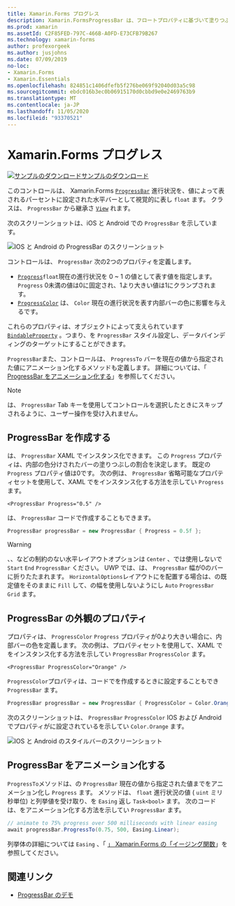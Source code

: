 ```yaml
---
title: Xamarin.Forms プログレス
description: Xamarin.FormsProgressBar は、フロートプロパティに基づいて塗りつぶされる水平バーとして進行状況を視覚的に表すコントロールです。
ms.prod: xamarin
ms.assetId: C2F85FED-797C-466B-A0FD-E73CFB79B267
ms.technology: xamarin-forms
author: profexorgeek
ms.author: jusjohns
ms.date: 07/09/2019
no-loc:
- Xamarin.Forms
- Xamarin.Essentials
ms.openlocfilehash: 824851c1406dfefb5f276be069f92040d03a5c98
ms.sourcegitcommit: ebdc016b3ec0b06915170d0cbbd9e0e2469763b9
ms.translationtype: MT
ms.contentlocale: ja-JP
ms.lasthandoff: 11/05/2020
ms.locfileid: "93370521"
---
```

# <a name="xamarinforms-progressbar"></a>Xamarin.Forms プログレス
[![サンプルのダウンロード](~/media/shared/download.png)サンプルのダウンロード](/samples/xamarin/xamarin-forms-samples/userinterface-progressbardemos/)

このコントロールは、 Xamarin.Forms [`ProgressBar`](xref:Xamarin.Forms.ProgressBar) 進行状況を、値によって表されるパーセントに設定された水平バーとして視覚的に表し `float` ます。 クラスは、 `ProgressBar` から継承さ [`View`](xref:Xamarin.Forms.View) れます。

次のスクリーンショットは、iOS と Android での `ProgressBar` を示しています。

![IOS と Android の ProgressBar のスクリーンショット](progressbar-images/progressbars-default.png "IOS と Android の ProgressBar")

コントロールは、 `ProgressBar` 次の2つのプロパティを定義します。

* [`Progress`](xref:Xamarin.Forms.ProgressBar.Progress)`float`現在の進行状況を 0 ~ 1 の値として表す値を指定します。 `Progress` 0未満の値は0に固定され、1より大きい値は1にクランプされます。
* [`ProgressColor`](xref:Xamarin.Forms.ProgressBar.ProgressColor) は、 `Color` 現在の進行状況を表す内部バーの色に影響を与えるです。

これらのプロパティは、オブジェクトによって支えられています [`BindableProperty`](xref:Xamarin.Forms.BindableProperty) 。つまり、を `ProgressBar` スタイル設定し、データバインディングのターゲットにすることができます。

`ProgressBar`また、コントロールは、 `ProgressTo` バーを現在の値から指定された値にアニメーション化するメソッドも定義します。 詳細については、「 [ProgressBar をアニメーション化する](#animate-a-progressbar)」を参照してください。

> [!NOTE]
> は、 `ProgressBar` Tab キーを使用してコントロールを選択したときにスキップされるように、ユーザー操作を受け入れません。

## <a name="create-a-progressbar"></a>ProgressBar を作成する

は、 `ProgressBar` XAML でインスタンス化できます。 この `Progress` プロパティは、内部の色分けされたバーの塗りつぶしの割合を決定します。 既定の `Progress` プロパティ値は0です。 次の例は、 `ProgressBar` 省略可能なプロパティセットを使用して、XAML でをインスタンス化する方法を示してい `Progress` ます。

```xaml
<ProgressBar Progress="0.5" />
```

は、 `ProgressBar` コードで作成することもできます。

```csharp
ProgressBar progressBar = new ProgressBar { Progress = 0.5f };
```

> [!WARNING]
> 、、などの制約のない水平レイアウトオプションは `Center` 、では使用しないで `Start` `End` `ProgressBar` ください。 UWP では、は、 `ProgressBar` 幅が0のバーに折りたたまれます。 `HorizontalOptions`レイアウトにを配置する場合は、の既定値をそのままに `Fill` して、の幅を使用しないようにし `Auto` `ProgressBar` `Grid` ます。

## <a name="progressbar-appearance-properties"></a>ProgressBar の外観のプロパティ

プロパティは、 `ProgressColor` `Progress` プロパティが0より大きい場合に、内部バーの色を定義します。 次の例は、プロパティセットを使用して、XAML でをインスタンス化する方法を示してい `ProgressBar` `ProgressColor` ます。

```xaml
<ProgressBar ProgressColor="Orange" />
```

`ProgressColor`プロパティは、コードでを作成するときに設定することもでき `ProgressBar` ます。

```csharp
ProgressBar progressBar = new ProgressBar { ProgressColor = Color.Orange };
```

次のスクリーンショットは、 `ProgressBar` `ProgressColor` IOS および Android でプロパティがに設定されているを示してい `Color.Orange` ます。

![IOS と Android のスタイルバーのスクリーンショット](progressbar-images/progressbars-styled.png "IOS と Android のスタイルバー")

## <a name="animate-a-progressbar"></a>ProgressBar をアニメーション化する

`ProgressTo`メソッドは、の `ProgressBar` 現在の値から指定された値までをアニメーション化し `Progress` ます。 メソッドは、 `float` 進行状況の値 ( `uint` ミリ秒単位) と列挙値を受け取り、を `Easing` 返し `Task<bool>` ます。 次のコードは、をアニメーション化する方法を示してい `ProgressBar` ます。

```csharp
// animate to 75% progress over 500 milliseconds with linear easing
await progressBar.ProgressTo(0.75, 500, Easing.Linear);
```

列挙体の詳細については `Easing` 、「 [」 Xamarin.Forms の「イージング関数](~/xamarin-forms/user-interface/animation/easing.md)」を参照してください。

## <a name="related-links"></a>関連リンク

* [ProgressBar のデモ](/samples/xamarin/xamarin-forms-samples/userinterface-progressbardemos/)